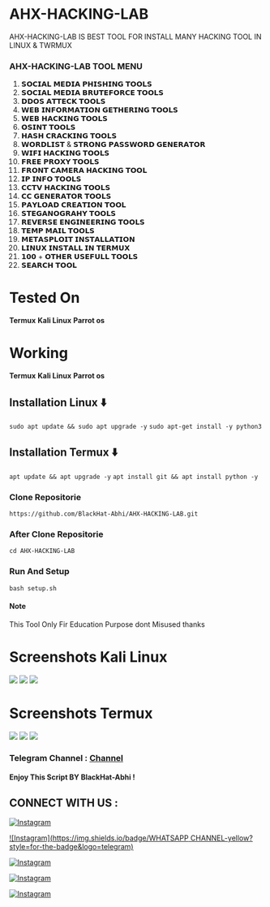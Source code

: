 # AHX-HACKING-LAB

AHX-HACKING-LAB IS BEST TOOL FOR INSTALL MANY HACKING TOOL IN LINUX & TWRMUX 

### AHX-HACKING-LAB TOOL MENU 

1.  𝗦𝗢𝗖𝗜𝗔𝗟 𝗠𝗘𝗗𝗜𝗔 𝗣𝗛𝗜𝗦𝗛𝗜𝗡𝗚 𝗧𝗢𝗢𝗟𝗦
2.  𝗦𝗢𝗖𝗜𝗔𝗟 𝗠𝗘𝗗𝗜𝗔 𝗕𝗥𝗨𝗧𝗘𝗙𝗢𝗥𝗖𝗘 𝗧𝗢𝗢𝗟𝗦
3.  𝗗𝗗𝗢𝗦 𝗔𝗧𝗧𝗘𝗖𝗞 𝗧𝗢𝗢𝗟𝗦
4.  𝗪𝗘𝗕 𝗜𝗡𝗙𝗢𝗥𝗠𝗔𝗧𝗜𝗢𝗡 𝗚𝗘𝗧𝗛𝗘𝗥𝗜𝗡𝗚 𝗧𝗢𝗢𝗟𝗦
5.  𝗪𝗘𝗕 𝗛𝗔𝗖𝗞𝗜𝗡𝗚 𝗧𝗢𝗢𝗟𝗦
6.  𝗢𝗦𝗜𝗡𝗧 𝗧𝗢𝗢𝗟𝗦
7.  𝗛𝗔𝗦𝗛 𝗖𝗥𝗔𝗖𝗞𝗜𝗡𝗚  𝗧𝗢𝗢𝗟𝗦
8.  𝗪𝗢𝗥𝗗𝗟𝗜𝗦𝗧 & 𝗦𝗧𝗥𝗢𝗡𝗚 𝗣𝗔𝗦𝗦𝗪𝗢𝗥𝗗 𝗚𝗘𝗡𝗘𝗥𝗔𝗧𝗢𝗥
9.  𝗪𝗜𝗙𝗜 𝗛𝗔𝗖𝗞𝗜𝗡𝗚 𝗧𝗢𝗢𝗟𝗦
10. 𝗙𝗥𝗘𝗘 𝗣𝗥𝗢𝗫𝗬 𝗧𝗢𝗢𝗟𝗦
11. 𝗙𝗥𝗢𝗡𝗧 𝗖𝗔𝗠𝗘𝗥𝗔 𝗛𝗔𝗖𝗞𝗜𝗡𝗚 𝗧𝗢𝗢𝗟
12. 𝗜𝗣 𝗜𝗡𝗙𝗢 𝗧𝗢𝗢𝗟𝗦
13. 𝗖𝗖𝗧𝗩 𝗛𝗔𝗖𝗞𝗜𝗡𝗚 𝗧𝗢𝗢𝗟𝗦
14. 𝗖𝗖 𝗚𝗘𝗡𝗘𝗥𝗔𝗧𝗢𝗥 𝗧𝗢𝗢𝗟𝗦
15. 𝗣𝗔𝗬𝗟𝗢𝗔𝗗 𝗖𝗥𝗘𝗔𝗧𝗜𝗢𝗡 𝗧𝗢𝗢𝗟
16. 𝗦𝗧𝗘𝗚𝗔𝗡𝗢𝗚𝗥𝗔𝗛𝗬 𝗧𝗢𝗢𝗟𝗦
17. 𝗥𝗘𝗩𝗘𝗥𝗦𝗘 𝗘𝗡𝗚𝗜𝗡𝗘𝗘𝗥𝗜𝗡𝗚 𝗧𝗢𝗢𝗟𝗦
18. 𝗧𝗘𝗠𝗣 𝗠𝗔𝗜𝗟 𝗧𝗢𝗢𝗟𝗦
19. 𝗠𝗘𝗧𝗔𝗦𝗣𝗟𝗢𝗜𝗧 𝗜𝗡𝗦𝗧𝗔𝗟𝗟𝗔𝗧𝗜𝗢𝗡
20. 𝗟𝗜𝗡𝗨𝗫 𝗜𝗡𝗦𝗧𝗔𝗟𝗟 𝗜𝗡 𝗧𝗘𝗥𝗠𝗨𝗫
21. 𝟭𝟬𝟬 + 𝗢𝗧𝗛𝗘𝗥 𝗨𝗦𝗘𝗙𝗨𝗟𝗟 𝗧𝗢𝗢𝗟𝗦
22. 𝗦𝗘𝗔𝗥𝗖𝗛 𝗧𝗢𝗢𝗟 



# Tested On

**Termux**
**Kali Linux**
**Parrot os**

# Working

**Termux**
**Kali Linux**
**Parrot os**

## Installation Linux  ⬇️

`sudo apt update && sudo apt upgrade -y`
`sudo apt-get install -y python3`

## Installation Termux  ⬇️
`apt update && apt upgrade -y`
 `apt install git && apt install python -y`
 
### Clone Repositorie

`https://github.com/BlackHat-Abhi/AHX-HACKING-LAB.git`


### After Clone Repositorie

`cd AHX-HACKING-LAB`

### Run And Setup 

`bash setup.sh`

#### Note 

This Tool Only Fir Education Purpose dont Misused thanks 
# Screenshots Kali Linux 

<img src="src/1.png">

<img src="src/2.png">

<img src="src/3.png">

# Screenshots Termux 

<img src="src/4.png">

<img src="src/5.png">

<img src="src/6.png">

### Telegram Channel : [Channel](https://t.me/BlackHat_HackerX)

#### Enjoy This Script BY BlackHat-Abhi !

## CONNECT WITH US :

[![Instagram](https://img.shields.io/badge/INSTAGRAM-FOLLOW-red?style=for-the-badge&logo=instagram)](https://instagram.com/blackhat_abhi)

[![Instagram](https://img.shields.io/badge/WHATSAPP CHANNEL-yellow?style=for-the-badge&logo=telegram)](https://whatsapp.com/channel/0029Va9G5SOHFxOt0W2QRn10)

[![Instagram](https://img.shields.io/badge/TELEGRAM-GROUP-red?style=for-the-badge&logo=telegram)](https://t.me/HackerX_Termux_Help)

[![Instagram](https://img.shields.io/badge/TELEGRAM-CHANNEL-red?style=for-the-badge&logo=telegram)](https://t.me/Blackhat_HackerX)

[![Instagram](https://img.shields.io/badge/WHATSAPP-JOINGROUP-red?style=for-the-badge&logo=whatsapp)](https://bit.ly/3LiuRV9)

  

